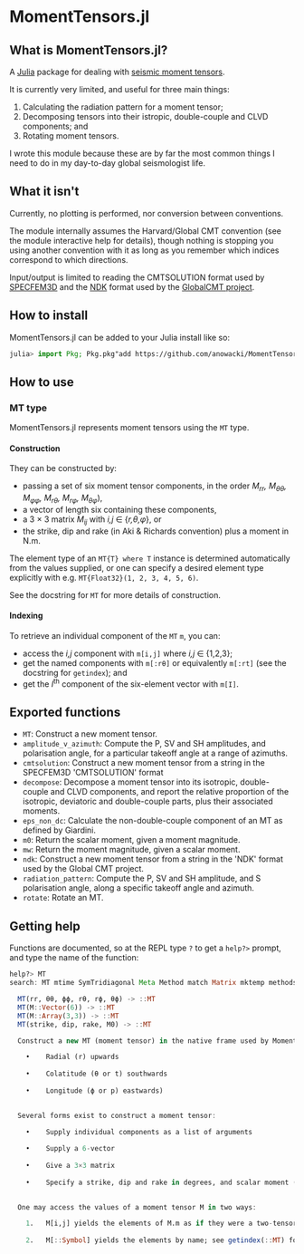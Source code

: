 # MomentTensors.jl

## What is MomentTensors.jl?
A [Julia](http://julialang.org) package for dealing with [seismic moment
tensors](https://earthquake.usgs.gov/learn/glossary/?term=moment%20tensor).

It is currently very limited, and useful for three main things:

1. Calculating the radiation pattern for a moment tensor;
2. Decomposing tensors into their istropic, double-couple and CLVD
   components; and
3. Rotating moment tensors.

I wrote this module because these are by far the most common things I need to do
in my day-to-day global seismologist life.

## What it isn't
Currently, no plotting is performed, nor conversion between conventions.

The module internally assumes the Harvard/Global CMT convention (see the module
interactive help for details), though nothing is stopping you using another
convention with it as long as you remember which indices correspond to which
directions.

Input/output is limited to reading the CMTSOLUTION format used by
[SPECFEM3D](https://github.com/geodynamics/specfem3d) and the
[NDK](http://www.ldeo.columbia.edu/~gcmt/projects/CMT/catalog/allorder.ndk_explained)
format used by the [GlobalCMT project](https://globalcmt.org).

## How to install
MomentTensors.jl can be added to your Julia install like so:

```julia
julia> import Pkg; Pkg.pkg"add https://github.com/anowacki/MomentTensors.jl"
```


## How to use
### MT type
MomentTensors.jl represents moment tensors using the `MT` type.

#### Construction
They can be constructed by:
- passing a set of six moment tensor components, in the order
  _M<sub>rr</sub>, M<sub>θθ</sub>, M<sub>φφ</sub>,
  M<sub>rθ</sub>, M<sub>rφ</sub>, M<sub>θφ</sub>_),
- a vector of length six containing these components,
- a 3 × 3 matrix _M<sub>ij</sub>_ with
  _i,j_ ∈ {_r,θ,φ_}, or
- the strike, dip and rake (in Aki & Richards convention) plus a moment
  in N.m.

The element type of an `MT{T} where T` instance is determined
automatically from the values supplied, or one can specify a
desired element type explicitly with e.g. `MT{Float32}(1, 2, 3, 4, 5, 6)`.

See the docstring for `MT` for more details of construction.

#### Indexing
To retrieve an individual component of the `MT` `m`, you can:
- access the _i,j_ component with `m[i,j]` where _i,j_ ∈ {1,2,3};
- get the named components with `m[:rθ]` or equivalently `m[:rt]`
  (see the docstring for `getindex`); and
- get the _I_<sup>th</sup> component of the six-element vector with
  `m[I]`.


## Exported functions

- `MT`: Construct a new moment tensor.
- `amplitude_v_azimuth`: Compute the P, SV and SH amplitudes, and polarisation angle,
  for a particular takeoff angle at a range of azimuths.
- `cmtsolution`: Construct a new moment tensor from a string in the SPECFEM3D 'CMTSOLUTION'
   format
- `decompose`: Decompose a moment tensor into its isotropic, double-couple
  and CLVD components, and report the relative proportion of the isotropic,
  deviatoric and double-couple parts, plus their associated moments.
- `eps_non_dc`: Calculate the non-double-couple component of an MT as
  defined by Giardini.
- `m0`: Return the scalar moment, given a moment magnitude.
- `mw`: Return the moment magnitude, given a scalar moment.
- `ndk`: Construct a new moment tensor from a string in the 'NDK' format used by
  the Global CMT project.
- `radiation_pattern`: Compute the P, SV and SH amplitude, and S polarisation angle,
  along a specific takeoff angle and azimuth.
- `rotate`: Rotate an MT.


## Getting help
Functions are documented, so at the REPL type `?` to get a `help?>` prompt,
and type the name of the function:

```julia
help?> MT
search: MT mtime SymTridiagonal Meta Method match Matrix mktemp methods matchall

  MT(rr, θθ, ϕϕ, rθ, rϕ, θϕ) -> ::MT
  MT(M::Vector(6)) -> ::MT
  MT(M::Array(3,3)) -> ::MT
  MT(strike, dip, rake, M0) -> ::MT

  Construct a new MT (moment tensor) in the native frame used by MomentTensors:

    •    Radial (r) upwards
      
    •    Colatitude (θ or t) southwards
      
    •    Longitude (ϕ or p) eastwards)
      

  Several forms exist to construct a moment tensor:

    •    Supply individual components as a list of arguments
      
    •    Supply a 6-vector
      
    •    Give a 3×3 matrix
      
    •    Specify a strike, dip and rake in degrees, and scalar moment (N.m)
      

  One may access the values of a moment tensor M in two ways:

    1.   M[i,j] yields the elements of M.m as if they were a two-tensor
      
    2.   M[::Symbol] yields the elements by name; see getindex(::MT) for details
```
